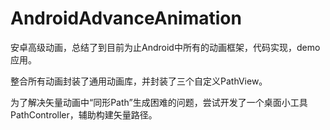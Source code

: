 # AndroidAdvanceAnimation
安卓高级动画，总结了到目前为止Android中所有的动画框架，代码实现，demo应用。

整合所有动画封装了通用动画库，并封装了三个自定义PathView。

为了解决矢量动画中“同形Path”生成困难的问题，尝试开发了一个桌面小工具PathController，辅助构建矢量路径。
